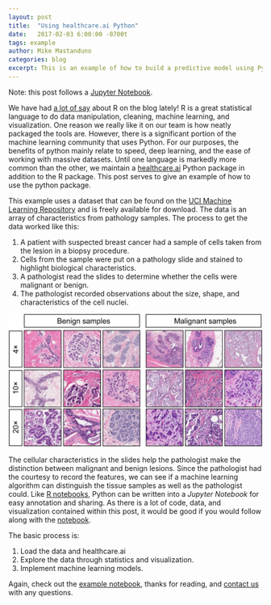 ```yaml
---
layout: post
title:  "Using healthcare.ai Python"
date:   2017-02-03 6:00:00 -0700t
tags: example
author: Mike Mastanduno
categories: blog
excerpt: This is an example of how to build a predictive model using Python and healthcare.ai 
---
```


Note: this post follows a [Jupyter Notebook][nb].

We have had [a lot of say][r post] about R on the blog lately! R is a great statistical language to do data manipulation, cleaning, machine learning, and visualization. One reason we really like it on our team is how neatly packaged the tools are. However, there is a significant portion of the machine learning community that uses Python. For our purposes, the benefits of python mainly relate to speed, deep learning, and the ease of working with massive datasets. Until one language is markedly more common than the other, we maintain a [healthcare.ai](hcai-py) Python package in addition to the R package. This post serves to give an example of how to use the python package.

This example uses a dataset that can be found on the [UCI Machine Learning Repository][uci] and is freely available for download. The data is an array of characteristics from pathology samples. The process to get the data worked like this:
1. A patient with suspected breast cancer had a sample of cells taken from the lesion in a biopsy procedure.
2. Cells from the sample were put on a pathology slide and stained to highlight biological characteristics.
3. A pathologist read the slides to determine whether the cells were malignant or benign. 
4. The pathologist recorded observations about the size, shape, and characteristics of the cell nuclei. 

![Pathology slide example](/assets/breast-cancer-images-small.png)

The cellular characteristics in the slides help the pathologist make the distinction between malignant and benign lesions. Since the pathologist had the courtesy to record the features, we can see if a machine learning algorithm can distinguish the tissue samples as well as the pathologist could. Like [R notebooks][r post 2], Python can be written into a *Jupyter Notebook* for easy annotation and sharing. As there is a lot of code, data, and visualization contained within this post, it would be good if you would follow along with the [notebook](nb).

The basic process is:
1. Load the data and healthcare.ai
2. Explore the data through statistics and visualization.
3. Implement machine learning models.  

Again, check out the [example notebook][nb], thanks for reading, and [contact us][contact] with any questions. 


[hcai-py]:/py
[uci]:https://archive.ics.uci.edu/ml/datasets/Breast+Cancer+Wisconsin+%28Diagnostic%29
[nb]:/notebooks/Wisconsin-Pathology-Notebook.html
[r post]:/blog/2017/01/17/using-r-for-data-analysis/
[contact]:/contact.html
[r post 2]:/blog/2017/01/08/us-health-by-county/




